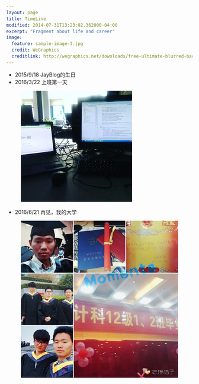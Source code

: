 ```yaml
---
layout: page
title: TimeLine
modified: 2014-07-31T13:23:02.362000-04:00
excerpt: "Fragment about life and career"
image:
  feature: sample-image-3.jpg
  credit: WeGraphics
  creditlink: http://wegraphics.net/downloads/free-ultimate-blurred-background-pack/
---
```





- 2015/9/18 JayBlog的生日
- 2016/3/22 上班第一天
<figure>
	<img src="/images/timeline/tl_work.jpg">
</figure>

- 2016/6/21 再见，我的大学
<figure >
	<img src="/images/timeline/break_up.jpg">
</figure>












